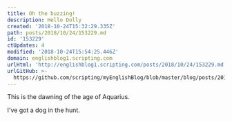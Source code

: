 ```yaml
---
title: Oh the buzzing!
description: Hello Dolly
created: '2018-10-24T15:32:29.335Z'
path: posts/2018/10/24/153229.md
id: '153229'
ctUpdates: 4
modified: '2018-10-24T15:54:25.446Z'
domain: englishblog1.scripting.com
urlHtml: 'http://englishblog1.scripting.com/posts/2018/10/24/153229.md'
urlGitHub: >-
  https://github.com/scripting/myEnglishBlog/blob/master/blog/posts/2018/10/24/153229.md
---
```

This is the dawning of the age of Aquarius.

I've got a dog in the hunt.